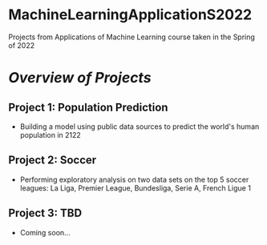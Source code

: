 # MachineLearningApplicationS2022
Projects from Applications of Machine Learning course taken in the Spring of 2022

# <i> Overview of Projects </i>

## Project 1: Population Prediction
* Building a model using public data sources to predict the world's human population in 2122

## Project 2: Soccer
* Performing exploratory analysis on two data sets on the top 5 soccer leagues: La Liga, Premier League, Bundesliga, Serie A, French Ligue 1

## Project 3: TBD
* Coming soon...


